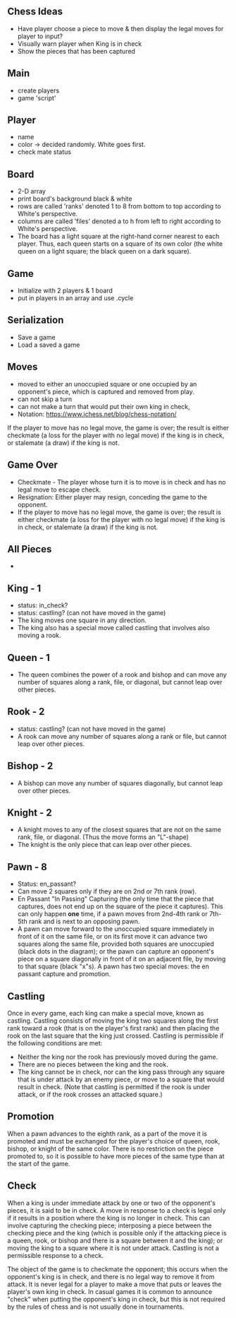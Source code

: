 ## Chess Ideas
- Have player choose a piece to move & then display the legal moves for player to input?
- Visually warn player when King is in check
- Show the pieces that has been captured

## Main
- create players
- game 'script'

## Player
- name
- color -> decided randomly. White goes first.
- check mate status

## Board
+ 2-D array
+ print board's background black & white
+ rows are called 'ranks' denoted 1 to 8 from bottom to top according to White's perspective.
+ columns are called 'files' denoted a to h from left to right according to White's perspective.
+ The board has a light square at the right-hand corner nearest to each player. Thus, each queen starts on a square of its own color (the white queen on a light square; the black queen on a dark square).

## Game
- Initialize with 2 players & 1 board
- put in players in an array and use .cycle

## Serialization
- Save a game
- Load a saved a game

## Moves
- moved to either an unoccupied square or one occupied by an opponent's piece, which is captured and removed from play. 
- can not skip a turn
- can not make a turn that would put their own king in check,
- Notation: https://www.ichess.net/blog/chess-notation/

If the player to move has no legal move, the game is over; the result is either checkmate (a loss for the player with no legal move) if the king is in check, or stalemate (a draw) if the king is not.

## Game Over
- Checkmate - The player whose turn it is to move is in check and has no legal move to escape check.
- Resignation: Either player may resign, conceding the game to the opponent.
- If the player to move has no legal move, the game is over; the result is either checkmate (a loss for the player with no legal move) if the king is in check, or stalemate (a draw) if the king is not.

## All Pieces
- 


## King - 1
- status: in_check?
- status: castling? (can not have moved in the game)
- The king moves one square in any direction. 
- The king also has a special move called castling that involves also moving a rook.

## Queen - 1
- The queen combines the power of a rook and bishop and can move any number of squares along a rank, file, or diagonal, but cannot leap over other pieces.

## Rook - 2
- status: castling? (can not have moved in the game)
- A rook can move any number of squares along a rank or file, but cannot leap over other pieces.

## Bishop - 2
- A bishop can move any number of squares diagonally, but cannot leap over other pieces.

## Knight - 2
- A knight moves to any of the closest squares that are not on the same rank, file, or diagonal. (Thus the move forms an "L"-shape)
- The knight is the only piece that can leap over other pieces.

## Pawn - 8
- Status: en_passant?
- Can move 2 squares only if they are on 2nd or 7th rank (row).
- En Passant "In Passing" Capturing (the only time that the piece that captures, does not end up on the square of the piece it captures). This can only happen **one** time, if a pawn moves from 2nd-4th rank or 7th-5th rank and is next to an opposing pawn.
- A pawn can move forward to the unoccupied square immediately in front of it on the same file, or on its first move it can advance two squares along the same file, provided both squares are unoccupied (black dots in the diagram); or the pawn can capture an opponent's piece on a square diagonally in front of it on an adjacent file, by moving to that square (black "x"s). A pawn has two special moves: the en passant capture and promotion.


## Castling
Once in every game, each king can make a special move, known as castling. Castling consists of moving the king two squares along the first rank toward a rook (that is on the player's first rank) and then placing the rook on the last square that the king just crossed. Castling is permissible if the following conditions are met:
- Neither the king nor the rook has previously moved during the game.
- There are no pieces between the king and the rook.
- The king cannot be in check, nor can the king pass through any square that is under attack by an enemy piece, or move to a square that would result in check. (Note that castling is permitted if the rook is under attack, or if the rook crosses an attacked square.)

## Promotion
When a pawn advances to the eighth rank, as a part of the move it is promoted and must be exchanged for the player's choice of queen, rook, bishop, or knight of the same color. There is no restriction on the piece promoted to, so it is possible to have more pieces of the same type than at the start of the game.

## Check
When a king is under immediate attack by one or two of the opponent's pieces, it is said to be in check. A move in response to a check is legal only if it results in a position where the king is no longer in check. This can involve capturing the checking piece; interposing a piece between the checking piece and the king (which is possible only if the attacking piece is a queen, rook, or bishop and there is a square between it and the king); or moving the king to a square where it is not under attack. Castling is not a permissible response to a check.

The object of the game is to checkmate the opponent; this occurs when the opponent's king is in check, and there is no legal way to remove it from attack. It is never legal for a player to make a move that puts or leaves the player's own king in check. In casual games it is common to announce "check" when putting the opponent's king in check, but this is not required by the rules of chess and is not usually done in tournaments.